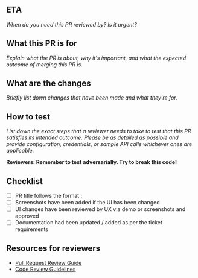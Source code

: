 ## ETA

_When do you need this PR reviewed by? Is it urgent?_

## What this PR is for

_Explain what the PR is about, why it's important, and what the expected outcome of merging this PR is._

## What are the changes

_Briefly list down changes that have been made and what they're for._

## How to test

_List down the exact steps that a reviewer needs to take to test that this PR satisfies its intended outcome. Please be as detailed as possible and provide configuration, credentials, or sample API calls whichever ones are applicable._

**Reviewers: Remember to test adversarially. Try to break this code!**

## Checklist
- [ ] PR title follows the format <Jira Card>: <Change description>
- [ ] Screenshots have been added if the UI has been changed
- [ ] UI changes have been reviewed by UX via demo or screenshots and approved
- [ ] Documentation had been updated / added as per the ticket requirements

## Resources for reviewers
- [Pull Request Review Guide](https://www.notion.so/adasupport/Pull-Request-Review-Guide-9f6df29dd21f4f3099de8ba46d5f55d2)
- [Code Review Guidelines](https://www.notion.so/MPLAT-Code-Review-Guidelines-582620f43f86460c861721db5ba34fd3)

